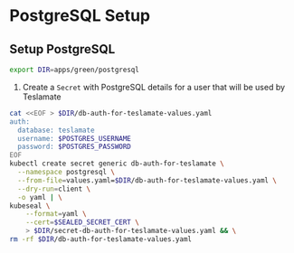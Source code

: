 # PostgreSQL Setup

## Setup PostgreSQL

```bash
export DIR=apps/green/postgresql
```

1. Create a `Secret` with PostgreSQL details for a user that will be used by Teslamate

```bash
cat <<EOF > $DIR/db-auth-for-teslamate-values.yaml
auth:
  database: teslamate
  username: $POSTGRES_USERNAME
  password: $POSTGRES_PASSWORD
EOF
kubectl create secret generic db-auth-for-teslamate \
  --namespace postgresql \
  --from-file=values.yaml=$DIR/db-auth-for-teslamate-values.yaml \
  --dry-run=client \
  -o yaml | \
kubeseal \
    --format=yaml \
    --cert=$SEALED_SECRET_CERT \
    > $DIR/secret-db-auth-for-teslamate-values.yaml && \
rm -rf $DIR/db-auth-for-teslamate-values.yaml
```
